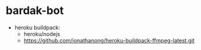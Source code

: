 # bardak-bot

* heroku buildpack:
  * heroku/nodejs
  * https://github.com/jonathanong/heroku-buildpack-ffmpeg-latest.git
  



























